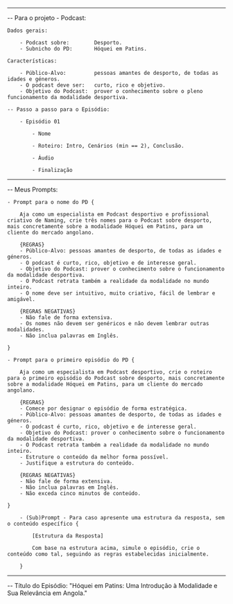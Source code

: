 -- ---------------------------------------------------------

-- Para o projeto - Podcast:
    
    Dados gerais:

        - Podcast sobre:        Desporto.
        - Subnicho do PD:       Hóquei em Patins.

    Características:

        - Público-Alvo:         pessoas amantes de desporto, de todas as idades e géneros.
        - O podcast deve ser:   curto, rico e objetivo.
        - Objetivo do Podcast:  prover o conhecimento sobre o pleno funcionamento da modalidade desportiva.

    -- Passo a passo para o Episódio:

        - Episódio 01

            - Nome
        
            - Roteiro: Intro, Cenários (min == 2), Conclusão.

            - Áudio

            - Finalização

-- -----------------------------

-- Meus Prompts:

    - Prompt para o nome do PD { 

        Aja como um especialista em Podcast desportivo e profissional criativo de Naming, crie três nomes para o Podcast sobre desporto, mais concretamente sobre a modalidade Hóquei em Patins, para um cliente do mercado angolano. 

        {REGRAS}
        - Público-Alvo: pessoas amantes de desporto, de todas as idades e géneros. 
        - O podcast é curto, rico, objetivo e de interesse geral.
        - Objetivo do Podcast: prover o conhecimento sobre o funcionamento da modalidade desportiva.
        - O Podcast retrata também a realidade da modalidade no mundo inteiro.
        - O nome deve ser intuitivo, muito criativo, fácil de lembrar e amigável. 

        {REGRAS NEGATIVAS}
        - Não fale de forma extensiva.
        - Os nomes não devem ser genéricos e não devem lembrar outras modalidades.
        - Não inclua palavras em Inglês. 

    } 

    - Prompt para o primeiro episódio do PD { 

        Aja como um especialista em Podcast desportivo, crie o roteiro para o primeiro episódio do Podcast sobre desporto, mais concretamente sobre a modalidade Hóquei em Patins, para um cliente do mercado angolano. 

        {REGRAS}
        - Comece por designar o episódio de forma estratégica.
        - Público-Alvo: pessoas amantes de desporto, de todas as idades e géneros. 
        - O podcast é curto, rico, objetivo e de interesse geral.
        - Objetivo do Podcast: prover o conhecimento sobre o funcionamento da modalidade desportiva.
        - O Podcast retrata também a realidade da modalidade no mundo inteiro.
        - Estruture o conteúdo da melhor forma possível.
        - Justifique a estrutura do conteúdo. 

        {REGRAS NEGATIVAS}
        - Não fale de forma extensiva.
        - Não inclua palavras em Inglês.
        - Não exceda cinco minutos de conteúdo. 

    }

        - (Sub)Prompt - Para caso apresente uma estrutura da resposta, sem o conteúdo específico {

            [Estrutura da Resposta]

            Com base na estrutura acima, simule o episódio, crie o conteúdo como tal, seguindo as regras estabelecidas inicialmente.

        }


-- -----------------------------

-- Título do Episódio: "Hóquei em Patins: Uma Introdução à Modalidade e Sua Relevância em Angola."
